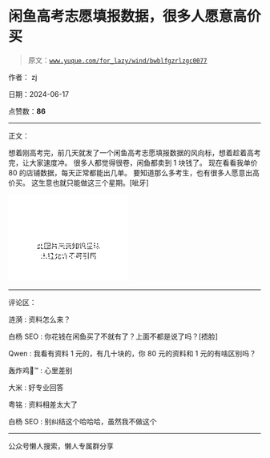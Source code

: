 # 闲鱼高考志愿填报数据，很多人愿意高价买

> 原文：[`www.yuque.com/for_lazy/wind/bwblfgzrlzgc0077`](https://www.yuque.com/for_lazy/wind/bwblfgzrlzgc0077)

作者： zj

日期：2024-06-17

点赞数：**86**

* * *

正文：

想着刚高考完，前几天就发了一个闲鱼高考志愿填报数据的风向标，想着趁着高考完，让大家速度冲。 很多人都觉得很卷，闲鱼都卖到 1 块钱了。
现在看看我单价 80 的店铺数据，每天正常都能出几单。 要知道那么多考生，也有很多人愿意出高价买。 这生意也就只能做这三个星期。[呲牙]

![](img/ad37b37a04b8df6c85eb861fe01ee47c.png "None")

* * *

评论区：

涟漪 : 资料怎么来？

白杨 SEO : 你花钱在闲鱼买了不就有了？上面不都是说了吗？[捂脸]

Qwen : 我看有资料 1 元的，有几十块的，你 80 元的资料和 1 元的有啥区别吗？

轰炸鸡🚀™ : 心里差别

大米 : 好专业回答

粤铭 : 资料相差太大了

白杨 SEO : 别纠结这个哈哈哈，虽然我不做这个

* * *

公众号懒人搜索，懒人专属群分享